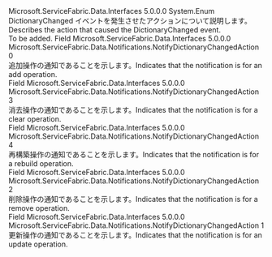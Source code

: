 <Type Name="NotifyDictionaryChangedAction" FullName="Microsoft.ServiceFabric.Data.Notifications.NotifyDictionaryChangedAction">
  <TypeSignature Language="C#" Value="public enum NotifyDictionaryChangedAction" />
  <TypeSignature Language="ILAsm" Value=".class public auto ansi sealed NotifyDictionaryChangedAction extends System.Enum" />
  <TypeSignature Language="DocId" Value="T:Microsoft.ServiceFabric.Data.Notifications.NotifyDictionaryChangedAction" />
  <TypeSignature Language="VB.NET" Value="Public Enum NotifyDictionaryChangedAction" />
  <TypeSignature Language="F#" Value="type NotifyDictionaryChangedAction = " />
  <AssemblyInfo>
    <AssemblyName>Microsoft.ServiceFabric.Data.Interfaces</AssemblyName>
    <AssemblyVersion>5.0.0.0</AssemblyVersion>
  </AssemblyInfo>
  <Base>
    <BaseTypeName>System.Enum</BaseTypeName>
  </Base>
  <Docs>
    <summary>
            <span data-ttu-id="e30f4-101">DictionaryChanged イベントを発生させたアクションについて説明します。</span><span class="sxs-lookup"><span data-stu-id="e30f4-101">Describes the action that caused the DictionaryChanged event.</span></span>
            </summary>
    <remarks>To be added.</remarks>
  </Docs>
  <Members>
    <Member MemberName="Add">
      <MemberSignature Language="C#" Value="Add" />
      <MemberSignature Language="ILAsm" Value=".field public static literal valuetype Microsoft.ServiceFabric.Data.Notifications.NotifyDictionaryChangedAction Add = int32(0)" />
      <MemberSignature Language="DocId" Value="F:Microsoft.ServiceFabric.Data.Notifications.NotifyDictionaryChangedAction.Add" />
      <MemberSignature Language="VB.NET" Value="Add" />
      <MemberSignature Language="F#" Value="Add = 0" Usage="Microsoft.ServiceFabric.Data.Notifications.NotifyDictionaryChangedAction.Add" />
      <MemberType>Field</MemberType>
      <AssemblyInfo>
        <AssemblyName>Microsoft.ServiceFabric.Data.Interfaces</AssemblyName>
        <AssemblyVersion>5.0.0.0</AssemblyVersion>
      </AssemblyInfo>
      <ReturnValue>
        <ReturnType>Microsoft.ServiceFabric.Data.Notifications.NotifyDictionaryChangedAction</ReturnType>
      </ReturnValue>
      <MemberValue>0</MemberValue>
      <Docs>
        <summary>
            <span data-ttu-id="e30f4-102">追加操作の通知であることを示します。</span><span class="sxs-lookup"><span data-stu-id="e30f4-102">Indicates that the notification is for an add operation.</span></span>
            </summary>
      </Docs>
    </Member>
    <Member MemberName="Clear">
      <MemberSignature Language="C#" Value="Clear" />
      <MemberSignature Language="ILAsm" Value=".field public static literal valuetype Microsoft.ServiceFabric.Data.Notifications.NotifyDictionaryChangedAction Clear = int32(3)" />
      <MemberSignature Language="DocId" Value="F:Microsoft.ServiceFabric.Data.Notifications.NotifyDictionaryChangedAction.Clear" />
      <MemberSignature Language="VB.NET" Value="Clear" />
      <MemberSignature Language="F#" Value="Clear = 3" Usage="Microsoft.ServiceFabric.Data.Notifications.NotifyDictionaryChangedAction.Clear" />
      <MemberType>Field</MemberType>
      <AssemblyInfo>
        <AssemblyName>Microsoft.ServiceFabric.Data.Interfaces</AssemblyName>
        <AssemblyVersion>5.0.0.0</AssemblyVersion>
      </AssemblyInfo>
      <ReturnValue>
        <ReturnType>Microsoft.ServiceFabric.Data.Notifications.NotifyDictionaryChangedAction</ReturnType>
      </ReturnValue>
      <MemberValue>3</MemberValue>
      <Docs>
        <summary>
            <span data-ttu-id="e30f4-103">消去操作の通知であることを示します。</span><span class="sxs-lookup"><span data-stu-id="e30f4-103">Indicates that the notification is for a clear operation.</span></span>
            </summary>
      </Docs>
    </Member>
    <Member MemberName="Rebuild">
      <MemberSignature Language="C#" Value="Rebuild" />
      <MemberSignature Language="ILAsm" Value=".field public static literal valuetype Microsoft.ServiceFabric.Data.Notifications.NotifyDictionaryChangedAction Rebuild = int32(4)" />
      <MemberSignature Language="DocId" Value="F:Microsoft.ServiceFabric.Data.Notifications.NotifyDictionaryChangedAction.Rebuild" />
      <MemberSignature Language="VB.NET" Value="Rebuild" />
      <MemberSignature Language="F#" Value="Rebuild = 4" Usage="Microsoft.ServiceFabric.Data.Notifications.NotifyDictionaryChangedAction.Rebuild" />
      <MemberType>Field</MemberType>
      <AssemblyInfo>
        <AssemblyName>Microsoft.ServiceFabric.Data.Interfaces</AssemblyName>
        <AssemblyVersion>5.0.0.0</AssemblyVersion>
      </AssemblyInfo>
      <ReturnValue>
        <ReturnType>Microsoft.ServiceFabric.Data.Notifications.NotifyDictionaryChangedAction</ReturnType>
      </ReturnValue>
      <MemberValue>4</MemberValue>
      <Docs>
        <summary>
            <span data-ttu-id="e30f4-104">再構築操作の通知であることを示します。</span><span class="sxs-lookup"><span data-stu-id="e30f4-104">Indicates that the notification is for a rebuild operation.</span></span>
            </summary>
      </Docs>
    </Member>
    <Member MemberName="Remove">
      <MemberSignature Language="C#" Value="Remove" />
      <MemberSignature Language="ILAsm" Value=".field public static literal valuetype Microsoft.ServiceFabric.Data.Notifications.NotifyDictionaryChangedAction Remove = int32(2)" />
      <MemberSignature Language="DocId" Value="F:Microsoft.ServiceFabric.Data.Notifications.NotifyDictionaryChangedAction.Remove" />
      <MemberSignature Language="VB.NET" Value="Remove" />
      <MemberSignature Language="F#" Value="Remove = 2" Usage="Microsoft.ServiceFabric.Data.Notifications.NotifyDictionaryChangedAction.Remove" />
      <MemberType>Field</MemberType>
      <AssemblyInfo>
        <AssemblyName>Microsoft.ServiceFabric.Data.Interfaces</AssemblyName>
        <AssemblyVersion>5.0.0.0</AssemblyVersion>
      </AssemblyInfo>
      <ReturnValue>
        <ReturnType>Microsoft.ServiceFabric.Data.Notifications.NotifyDictionaryChangedAction</ReturnType>
      </ReturnValue>
      <MemberValue>2</MemberValue>
      <Docs>
        <summary>
            <span data-ttu-id="e30f4-105">削除操作の通知であることを示します。</span><span class="sxs-lookup"><span data-stu-id="e30f4-105">Indicates that the notification is for a remove operation.</span></span>
            </summary>
      </Docs>
    </Member>
    <Member MemberName="Update">
      <MemberSignature Language="C#" Value="Update" />
      <MemberSignature Language="ILAsm" Value=".field public static literal valuetype Microsoft.ServiceFabric.Data.Notifications.NotifyDictionaryChangedAction Update = int32(1)" />
      <MemberSignature Language="DocId" Value="F:Microsoft.ServiceFabric.Data.Notifications.NotifyDictionaryChangedAction.Update" />
      <MemberSignature Language="VB.NET" Value="Update" />
      <MemberSignature Language="F#" Value="Update = 1" Usage="Microsoft.ServiceFabric.Data.Notifications.NotifyDictionaryChangedAction.Update" />
      <MemberType>Field</MemberType>
      <AssemblyInfo>
        <AssemblyName>Microsoft.ServiceFabric.Data.Interfaces</AssemblyName>
        <AssemblyVersion>5.0.0.0</AssemblyVersion>
      </AssemblyInfo>
      <ReturnValue>
        <ReturnType>Microsoft.ServiceFabric.Data.Notifications.NotifyDictionaryChangedAction</ReturnType>
      </ReturnValue>
      <MemberValue>1</MemberValue>
      <Docs>
        <summary>
            <span data-ttu-id="e30f4-106">更新操作の通知であることを示します。</span><span class="sxs-lookup"><span data-stu-id="e30f4-106">Indicates that the notification is for an update operation.</span></span>
            </summary>
      </Docs>
    </Member>
  </Members>
</Type>